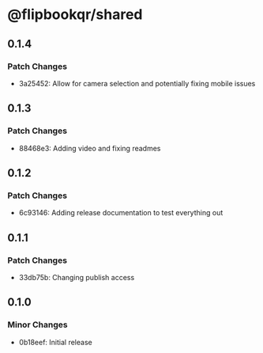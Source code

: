 # @flipbookqr/shared

## 0.1.4

### Patch Changes

- 3a25452: Allow for camera selection and potentially fixing mobile issues

## 0.1.3

### Patch Changes

- 88468e3: Adding video and fixing readmes

## 0.1.2

### Patch Changes

- 6c93146: Adding release documentation to test everything out

## 0.1.1

### Patch Changes

- 33db75b: Changing publish access

## 0.1.0

### Minor Changes

- 0b18eef: Initial release
